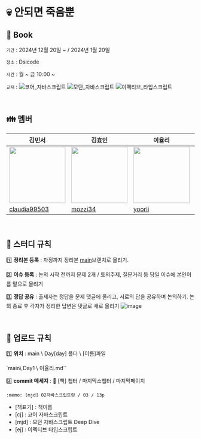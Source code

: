 # 💀 안되면 죽음뿐

## 📖 Book

`기간` : 2024년 12월 20일 ~ / 2024년 1월 20일

`장소` : Dsicode

`시간` : 월 ~ 금 10:00 ~

`교재` :
![코어_자바스크립트](https://img.shields.io/badge/코어_자바스크립트-green.svg)
![모던_자바스크립트](https://img.shields.io/badge/모던_자바스크립트-yellow.svg)
![이펙티브_타입스크립트](https://img.shields.io/badge/이펙티브_타입스크립트-blue.svg)

<br>

## 👪 멤버

| 김민서                                                                           | 김효인                                                                           | 이율리                                                                          | 박명준                                                                           | 임송이                                                                           |
| -------------------------------------------------------------------------------- | -------------------------------------------------------------------------------- | ------------------------------------------------------------------------------- | -------------------------------------------------------------------------------- | -------------------------------------------------------------------------------- |
| <img src="https://avatars.githubusercontent.com/u/101076926?v=4" width="150px"/> | <img src="https://avatars.githubusercontent.com/u/160555885?v=4" width="150px"/> | <img src="https://avatars.githubusercontent.com/u/57631151?v=4" width="150px"/> | <img src="https://avatars.githubusercontent.com/u/103097363?v=4" width="150px"/> | <img src="https://avatars.githubusercontent.com/u/126642292?v=4" width="150px"/> |
| [claudia99503](https://github.com/claudia99503)                                  | [mozzi34](https://github.com/mozzi34)                                            | [yoorli](https://github.com/yoorli)                                             | [mjpark-k](https://github.com/mjpark-k)                                          | [Amber Im](https://github.com/Im-amberIm)                                        |

<br>

## 📄 스터디 규칙

1️⃣ **정리본 등록** : 자정까지 정리본 [main](https://github.com/only-death/Book)브랜치로 올리기.

2️⃣ **이슈 등록** : 논의 시작 전까지 문제 2개 / 토의주제, 질문거리 등 당일 이슈에 본인이름 밑으로 올리기

3️⃣ **정답 공유** : 출제자는 정답을 문제 댓글에 올리고, 서로의 답을 공유하며 논의하기. 논의 종료 후 각자가 정리한 답변은 댓글로 새로 올리기 
![image](https://github.com/user-attachments/assets/b684324a-d957-4384-8174-1224a09bcb1e)

<br>

## 📄 업로드 규칙

1️⃣ **위치** : main \ Day[day] 폴더 \ [이름]파일

`main\ Day1 \ 이율리.md``

2️⃣ **commit 메세지** : :memo: [책] 챕터 / 마지막소챕터 / 마지막페이지

`:memo: [mjd] 02자바스크립트란 / 03 / 13p`

- [책표기] : 책이름
- [cj] : 코어 자바스크립트
- [mjd] : 모던 자바스크립트 Deep Dive
- [ej] : 이펙티브 타입스크립트 
